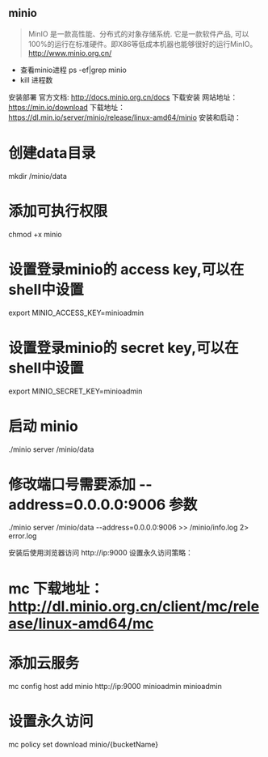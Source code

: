 ## minio
>MinIO 是一款高性能、分布式的对象存储系统. 它是一款软件产品, 可以100%的运行在标准硬件。即X86等低成本机器也能够很好的运行MinIO。
http://www.minio.org.cn/

+ 查看minio进程
ps -ef|grep minio
+ kill 进程数

安装部署
官方文档: http://docs.minio.org.cn/docs
下载安装
网站地址：https://min.io/download
下载地址：https://dl.min.io/server/minio/release/linux-amd64/minio
安装和启动：
# 创建data目录
mkdir /minio/data
# 添加可执行权限
chmod +x minio
# 设置登录minio的 access key,可以在shell中设置
export MINIO_ACCESS_KEY=minioadmin
# 设置登录minio的 secret key,可以在shell中设置
export MINIO_SECRET_KEY=minioadmin
# 启动 minio
./minio server /minio/data
# 修改端口号需要添加 --address=0.0.0.0:9006 参数
./minio server /minio/data --address=0.0.0.0:9006 >> /minio/info.log 2> error.log

安装后使用浏览器访问 http://ip:9000
设置永久访问策略：
# mc 下载地址：http://dl.minio.org.cn/client/mc/release/linux-amd64/mc
# 添加云服务
mc config host add minio http://ip:9000 minioadmin minioadmin
# 设置永久访问
mc policy set download minio/{bucketName}
